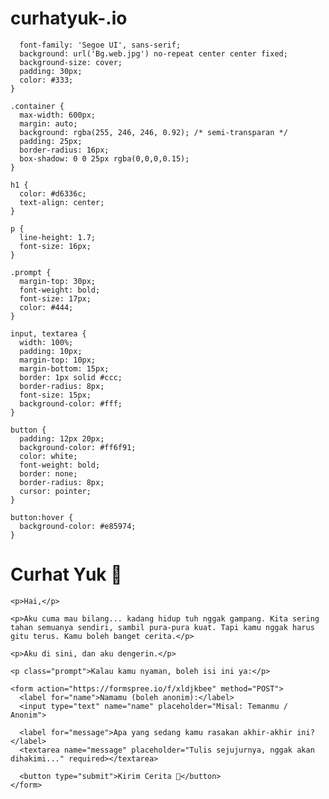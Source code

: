 # curhatyuk-.io
<head>
  
      font-family: 'Segoe UI', sans-serif;
      background: url('Bg.web.jpg') no-repeat center center fixed;
      background-size: cover;
      padding: 30px;
      color: #333;
    }

    .container {
      max-width: 600px;
      margin: auto;
      background: rgba(255, 246, 246, 0.92); /* semi-transparan */
      padding: 25px;
      border-radius: 16px;
      box-shadow: 0 0 25px rgba(0,0,0,0.15);
    }

    h1 {
      color: #d6336c;
      text-align: center;
    }

    p {
      line-height: 1.7;
      font-size: 16px;
    }

    .prompt {
      margin-top: 30px;
      font-weight: bold;
      font-size: 17px;
      color: #444;
    }

    input, textarea {
      width: 100%;
      padding: 10px;
      margin-top: 10px;
      margin-bottom: 15px;
      border: 1px solid #ccc;
      border-radius: 8px;
      font-size: 15px;
      background-color: #fff;
    }

    button {
      padding: 12px 20px;
      background-color: #ff6f91;
      color: white;
      font-weight: bold;
      border: none;
      border-radius: 8px;
      cursor: pointer;
    }

    button:hover {
      background-color: #e85974;
    }
  </style>
</head>
<body>

  <div class="container">
    <h1>Curhat Yuk 💬</h1>
    
    <p>Hai,</p>

    <p>Aku cuma mau bilang... kadang hidup tuh nggak gampang. Kita sering tahan semuanya sendiri, sambil pura-pura kuat. Tapi kamu nggak harus gitu terus. Kamu boleh banget cerita.</p>

    <p>Aku di sini, dan aku dengerin.</p>

    <p class="prompt">Kalau kamu nyaman, boleh isi ini ya:</p>

    <form action="https://formspree.io/f/xldjkbee" method="POST">
      <label for="name">Namamu (boleh anonim):</label>
      <input type="text" name="name" placeholder="Misal: Temanmu / Anonim">

      <label for="message">Apa yang sedang kamu rasakan akhir-akhir ini?</label>
      <textarea name="message" placeholder="Tulis sejujurnya, nggak akan dihakimi..." required></textarea>

      <button type="submit">Kirim Cerita 💌</button>
    </form>
  </div>

</body>
</html>

